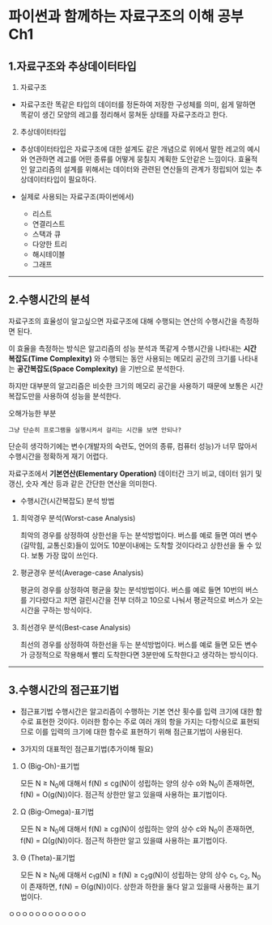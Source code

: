 파이썬과 함께하는 자료구조의 이해 공부 Ch1
=============

1.자료구조와 추상데이터타입
------

1. 자료구조
 - 자료구조란 똑같은 타입의 데이터를 정돈하여 저장한 구성체를 의미, 쉽게 말하면 똑같이 생긴 모양의 레고를 정리해서 뭉쳐둔 상태를 자료구조라고 한다.
2. 추상데이터타입
 - 추상데이터타입은 자료구조에 대한 설계도 같은 개념으로 위에서 말한 레고의 예시와 연관하면 레고를 어떤 종류를 어떻게 뭉칠지 계획한 도안같은 느낌이다. 효율적인 알고리즘의 설계를 위해서는 데이터와 관련된 연산들의 관계가 정립되어 있는 추상데이터타입이 필요하다.

- 실제로 사용되는 자료구조(파이썬에서)
   * 리스트
   * 연결리스트
   * 스택과 큐
   * 다양한 트리
   * 해시테이블
   * 그래프

------
2.수행시간의 분석
------

자료구조의 효율성이 알고싶으면 자료구조에 대해 수행되는 연산의 수행시간을 측정하면 된다.

이 효율을 측정하는 방식은 알고리즘의 성능 분석과 똑같게 수행시간을 나타내는 **시간 복잡도(Time Complexity)** 와 수행되는 동안 사용되는 메모리 공간의 크기를 나타내는 **공간복잡도(Space Complexity)** 을 기반으로 분석한다.

하지만 대부분의 알고리즘은 비슷한 크기의 메모리 공간을 사용하기 때문에 보통은 시간복잡도만을 사용하여 성능을 분석한다.

오해가능한 부분

    그냥 단순히 프로그램을 실행시켜서 걸리는 시간을 보면 안되나?

단순히 생각하기에는 변수(개발자의 숙련도, 언어의 종류, 컴퓨터 성능)가 너무 많아서 수행시간을 정확하게 재기 어렵다.

자료구조에서 **기본연산(Elementary Operation)** 데이터간 크기 비교, 데이터 읽기 및 갱신, 숫자 계산 등과 같은 간단한 연산을 의미한다.

- 수행시간(시간복잡도) 분석 방법 
1. 최악경우 분석(Worst-case Analysis)

    최악의 경우를 상정하여 상한선을 두는 분석방법이다. 버스를 예로 들면 여러 변수(길막힘, 교통신호)들이 있어도 10분이내에는 도착할 것이다라고 상한선을 둘 수 있다. 보통 가장 많이 쓰인다.

2. 평균경우 분석(Average-case Analysis)

    평균의 경우를 상정하여 평균을 찾는 분석방법이다. 버스를 예로 들면 10번의 버스를 기다렸다고 치면 걸린시간을 전부 더하고 10으로 나눠서 평균적으로 버스가 오는 시간을 구하는 방식이다.

3. 최선경우 분석(Best-case Analysis)

    최선의 경우를 상정하여 하한선을 두는 분석방법이다. 버스를 예로 들면 모든 변수가 긍정적으로 작용해서 빨리 도착한다면 3분만에 도착한다고 생각하는 방식이다.

------
3.수행시간의 점근표기법
------

- 점근표기법
수행시간은 알고리즘이 수행하는 기본 연산 횟수를 입력 크기에 대한 함수로 표현한 것이다. 이러한 함수는 주로 여러 개의 항을 가지는 다항식으로 표현되므로 이를 입력의 크기에 대한 함수로 표현하기 위해 점근표기법이 사용된다.

- 3가지의 대표적인 점근표기법(추가이해 필요)
1. O (Big-Oh)-표기법

    모든 N ≥ N<sub>0</sub>에 대해서 f(N) ≤ cg(N)이 성립하는 양의 상수 o와 N<sub>0</sub>이 존재하면, f(N) = O(g(N))이다. 점근적 상한만 알고 있을때 사용하는 표기법이다.

2. Ω (Big-Omega)-표기법

    모든 N ≥ N<sub>0</sub>에 대해서 f(N) ≥ cg(N)이 성립하는 양의 상수 c와 N<sub>0</sub>이 존재하면, f(N) = Ω(g(N))이다. 점근적 하한만 알고 있을떄 사용하는 표기법이다.

3. Θ (Theta)-표기법

    모든 N ≥ N<sub>0</sub>에 대해서 c<sub>1</sub>g(N) ≥ f(N) ≥ c<sub>2</sub>g(N)이 성립하는 양의 상수 c<sub>1</sub>, c<sub>2</sub>, N<sub>0</sub>이 존재하면, f(N) = Θ(g(N))이다. 상한과 하한을 둘다 알고 있을때 사용하는 표기법이다.


ㅇㅇㅇㅇㅇㅇㅇㅇㅇㅇㅇㅇ